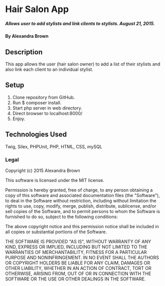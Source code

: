 # Hair Salon App

##### Allows user to add stylists and link clients to stylists. August 21, 2015.

#### By Alexandra Brown

## Description

This app allows the user (hair salon owner) to add a list of their stylists and
also link each client to an individual stylist.

## Setup

1. Clone repository from GitHub.
2. Run $ composer install.
3. Start php server in web directory.
4. Direct browser to localhost:8000/
5. Enjoy.

## Technologies Used

Twig, Silex, PHPUnit, PHP, HTML, CSS, mySQL

### Legal

Copyright (c) 2015 Alexandra Brown

This software is licensed under the MIT license.

Permission is hereby granted, free of charge, to any person obtaining a copy
of this software and associated documentation files (the "Software"), to deal
in the Software without restriction, including without limitation the rights
to use, copy, modify, merge, publish, distribute, sublicense, and/or sell
copies of the Software, and to permit persons to whom the Software is
furnished to do so, subject to the following conditions:

The above copyright notice and this permission notice shall be included in
all copies or substantial portions of the Software.

THE SOFTWARE IS PROVIDED "AS IS", WITHOUT WARRANTY OF ANY KIND, EXPRESS OR
IMPLIED, INCLUDING BUT NOT LIMITED TO THE WARRANTIES OF MERCHANTABILITY,
FITNESS FOR A PARTICULAR PURPOSE AND NONINFRINGEMENT. IN NO EVENT SHALL THE
AUTHORS OR COPYRIGHT HOLDERS BE LIABLE FOR ANY CLAIM, DAMAGES OR OTHER
LIABILITY, WHETHER IN AN ACTION OF CONTRACT, TORT OR OTHERWISE, ARISING FROM,
OUT OF OR IN CONNECTION WITH THE SOFTWARE OR THE USE OR OTHER DEALINGS IN
THE SOFTWARE.
